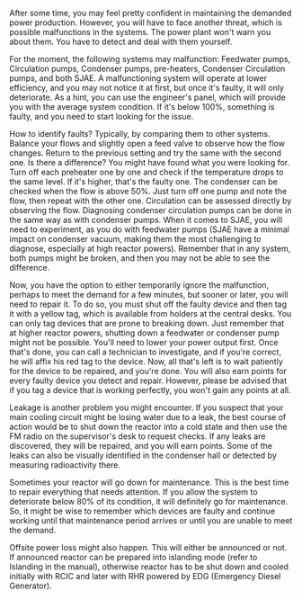 After some time, you may feel pretty confident in maintaining the demanded power production. However, you will have to face another threat, which is possible malfunctions in the systems. The power plant won't warn you about them. You have to detect and deal with them yourself.

For the moment, the following systems may malfunction: Feedwater pumps, Circulation pumps, Condenser pumps, pre-heaters, Condenser Circulation pumps, and both SJAE. A malfunctioning system will operate at lower efficiency, and you may not notice it at first, but once it's faulty, it will only deteriorate. As a hint, you can use the engineer's panel, which will provide you with the average system condition. If it's below 100%, something is faulty, and you need to start looking for the issue.

How to identify faults? Typically, by comparing them to other systems. Balance your flows and slightly open a feed valve to observe how the flow changes. Return to the previous setting and try the same with the second one. Is there a difference? You might have found what you were looking for. Turn off each preheater one by one and check if the temperature drops to the same level. If it's higher, that's the faulty one. The condenser can be checked when the flow is above 50%. Just turn off one pump and note the flow, then repeat with the other one. Circulation can be assessed directly by observing the flow. Diagnosing condenser circulation pumps can be done in the same way as with condenser pumps. When it comes to SJAE, you will need to experiment, as you do with feedwater pumps (SJAE have a minimal impact on condenser vacuum, making them the most challenging to diagnose, especially at high reactor powers). Remember that in any system, both pumps might be broken, and then you may not be able to see the difference. 

Now, you have the option to either temporarily ignore the malfunction, perhaps to meet the demand for a few minutes, but sooner or later, you will need to repair it. To do so, you must shut off the faulty device and then tag it with a yellow tag, which is available from holders at the central desks. You can only tag devices that are prone to breaking down. Just remember that at higher reactor powers, shutting down a feedwater or condenser pump might not be possible. You'll need to lower your power output first. Once that's done, you can call a technician to investigate, and if you're correct, he will affix his red tag to the device. Now, all that's left is to wait patiently for the device to be repaired, and you're done. You will also earn points for every faulty device you detect and repair. However, please be advised that if you tag a device that is working perfectly, you won't gain any points at all.

Leakage is another problem you might encounter. If you suspect that your main cooling circuit might be losing water due to a leak, the best course of action would be to shut down the reactor into a cold state and then use the FM radio on the supervisor's desk to request checks. If any leaks are discovered, they will be repaired, and you will earn points. Some of the leaks can also be visually identified in the condenser hall or detected by measuring radioactivity there.

Sometimes your reactor will go down for maintenance. This is the best time to repair everything that needs attention. If you allow the system to deteriorate below 80% of its condition, it will definitely go for maintenance. So, it might be wise to remember which devices are faulty and continue working until that maintenance period arrives or until you are unable to meet the demand.

Offsite power loss might also happen. This will either be announced or not. If announced reactor can be prepared into islanding mode (refer to Islanding in the manual), otherwise reactor has to be shut down and cooled initially with RCIC and later with RHR powered by EDG (Emergency Diesel Generator).
